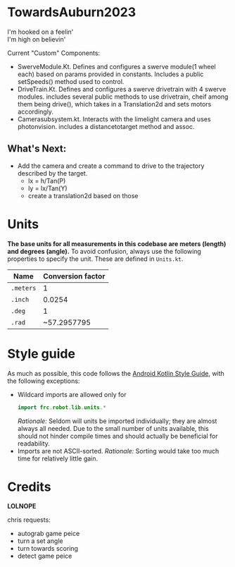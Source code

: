 # TowardsAuburn2023
I'm hooked on a feelin'  
I'm high on believin'  

Current "Custom" Components:  
- SwerveModule.Kt. Defines and configures a swerve module(1 wheel each) based on params provided in constants. Includes a public setSpeeds() method used to control.  
- DriveTrain.Kt. Defines and configures a swerve drivetrain with 4 swerve modules. includes several public methods to use drivetrain, cheif among them being drive(), which takes in a Translation2d and sets motors accordingly.     
- Camerasubsystem.kt. Interacts with the limelight camera and uses photonvision. includes a distancetotarget method and assoc.

## What's Next:  
- Add the camera and create a command to drive to the trajectory described by the target.
    - lx = h/Tan(P)
    - ly = lx/Tan(Y)
    - create a translation2d based on those

# Units
**The base units for all measurements in this codebase are meters (length) and degrees (angle).**
To avoid confusion, always use the following properties to specify the unit. These are defined in `Units.kt`.

Name       | Conversion factor
-----------|---------------------
`.meters`  | 1
`.inch`    | 0.0254
`.deg`     | 1
`.rad`     | ~57.2957795  

# Style guide
As much as possible, this code follows the [Android Kotlin Style Guide](https://developer.android.com/kotlin/style-guide), with the following exceptions:
- Wildcard imports are allowed only for
    ```kotlin
    import frc.robot.lib.units.*
    ```
    *Rationale:* Seldom will units be imported individually; they are almost always all needed. Due to the small number of units available, this should not hinder compile times and should actually be beneficial for readability.
- Imports are not ASCII-sorted. *Rationale:* Sorting would take too much time for relatively little gain.

# Credits  
**LOLNOPE**


chris requests:
- autograb game peice
- turn a set angle
- turn towards scoring
- detect game peice